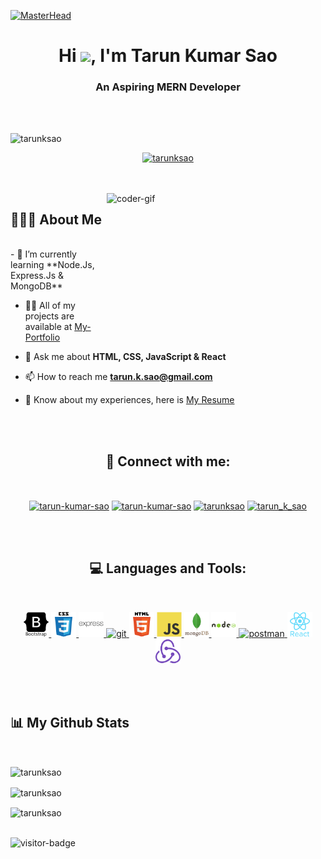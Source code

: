 [![MasterHead](https://www.pramukhdigital.com/wp-content/uploads/2018/07/New-PNC-Animated-Banners.gif)](https://tarunksao.github.io/)
<h1 align="center">Hi <img width="60px" src="https://raw.githubusercontent.com/MartinHeinz/MartinHeinz/master/wave.gif"/>, I'm Tarun Kumar Sao</h1>
<h3 align="center">An Aspiring MERN Developer</h3>
<br />
<br />
<p align="left"> <img src="https://komarev.com/ghpvc/?username=tarunksao&label=Profile%20views&color=0e75b6&style=flat" alt="tarunksao" /> </p>

<p align="center"> <a href="https://github.com/ryo-ma/github-profile-trophy"><img src="https://github-profile-trophy.vercel.app/?username=tarunksao" alt="tarunksao" /></a> </p>
<br />
<br />
<img src="https://sagaratechnology.com/blog/wp-content/uploads/2020/09/1_LEH5tUEQReWe8Iu-UEV3Pg.gif" alt="coder-gif" align="right" width=350px height=250px />

## 🙋🏻‍♂️ About Me
<br />
- 🌱 I’m currently learning **Node.Js, Express.Js & MongoDB**

- 👨‍💻 All of my projects are available at [My-Portfolio](https://tarunksao.github.io/)

- 💬 Ask me about **HTML, CSS, JavaScript & React**

- 📫 How to reach me **tarun.k.sao@gmail.com**

- 📄 Know about my experiences, here is [My Resume](https://drive.google.com/file/d/1FWONF3UHX3-f3Gd7DGkLCDQYl8k3aFhW/view?usp=sharing)

<br />
<br />
<h2 align="center"> 📱 Connect with me:</h2>
<br />
<p align="center">
<a href="https://tarunksao.github.io/" target="blank"><img align="center" src="https://raw.githubusercontent.com/rahuldkjain/github-profile-readme-generator/master/src/images/icons/Social/portfolio.svg" alt="tarun-kumar-sao" height="40" width="50" /></a>
<a href="https://www.linkedin.com/in/tarun-kumar-sao-3289181a5/" target="blank"><img align="center" src="https://raw.githubusercontent.com/rahuldkjain/github-profile-readme-generator/master/src/images/icons/Social/linked-in-alt.svg" alt="tarun-kumar-sao" height="40" width="50" /></a>
<a href="https://codesandbox.com/tarunksao" target="blank"><img align="center" src="https://raw.githubusercontent.com/rahuldkjain/github-profile-readme-generator/master/src/images/icons/Social/codesandbox.svg" alt="tarunksao" height="40" width="50" /></a>
<a href="https://www.hackerrank.com/tarun_k_sao" target="blank"><img align="center" src="https://raw.githubusercontent.com/rahuldkjain/github-profile-readme-generator/master/src/images/icons/Social/hackerrank.svg" alt="tarun_k_sao" height="40" width="50" /></a>
</p>

<br />
<br />
<h2 align="center" margit-top='40px'> 💻 Languages and Tools:</h2>
<br />
<p align="center"> <a href="https://getbootstrap.com" target="_blank" rel="noreferrer"> <img src="https://raw.githubusercontent.com/devicons/devicon/master/icons/bootstrap/bootstrap-plain-wordmark.svg" alt="bootstrap" width="40" height="40"/> </a> <a href="https://www.w3schools.com/css/" target="_blank" rel="noreferrer"> <img src="https://raw.githubusercontent.com/devicons/devicon/master/icons/css3/css3-original-wordmark.svg" alt="css3" width="40" height="40"/> </a> <a href="https://expressjs.com" target="_blank" rel="noreferrer"> <img src="https://raw.githubusercontent.com/devicons/devicon/master/icons/express/express-original-wordmark.svg" alt="express" width="40" height="40"/> </a> <a href="https://git-scm.com/" target="_blank" rel="noreferrer"> <img src="https://www.vectorlogo.zone/logos/git-scm/git-scm-icon.svg" alt="git" width="40" height="40"/> </a> <a href="https://www.w3.org/html/" target="_blank" rel="noreferrer"> <img src="https://raw.githubusercontent.com/devicons/devicon/master/icons/html5/html5-original-wordmark.svg" alt="html5" width="40" height="40"/> </a> <a href="https://developer.mozilla.org/en-US/docs/Web/JavaScript" target="_blank" rel="noreferrer"> <img src="https://raw.githubusercontent.com/devicons/devicon/master/icons/javascript/javascript-original.svg" alt="javascript" width="40" height="40"/> </a> <a href="https://www.mongodb.com/" target="_blank" rel="noreferrer"> <img src="https://raw.githubusercontent.com/devicons/devicon/master/icons/mongodb/mongodb-original-wordmark.svg" alt="mongodb" width="40" height="40"/> </a> <a href="https://nodejs.org" target="_blank" rel="noreferrer"> <img src="https://raw.githubusercontent.com/devicons/devicon/master/icons/nodejs/nodejs-original-wordmark.svg" alt="nodejs" width="40" height="40"/> </a> <a href="https://postman.com" target="_blank" rel="noreferrer"> <img src="https://www.vectorlogo.zone/logos/getpostman/getpostman-icon.svg" alt="postman" width="40" height="40"/> </a> <a href="https://reactjs.org/" target="_blank" rel="noreferrer"> <img src="https://raw.githubusercontent.com/devicons/devicon/master/icons/react/react-original-wordmark.svg" alt="react" width="40" height="40"/> </a> <a href="https://redux.js.org" target="_blank" rel="noreferrer"> <img src="https://raw.githubusercontent.com/devicons/devicon/master/icons/redux/redux-original.svg" alt="redux" width="40" height="40"/> </a> </p>
<br />
<br />

## 📊 My Github Stats
<br />
<p><img align="center" src="https://github-readme-stats.vercel.app/api/top-langs?username=tarunksao&show_icons=true&locale=en&layout=compact" alt="tarunksao" /></p>

<p><img align="center" src="https://github-readme-stats.vercel.app/api?username=tarunksao&show_icons=true&locale=en" alt="tarunksao" /></p>

<p><img align="center" src="https://github-readme-streak-stats.herokuapp.com/?user=tarunksao&" alt="tarunksao" /></p>

<br />
<img src='https://visitor-badge.glitch.me/badge?page_id=page.id' alt='visitor-badge' />
